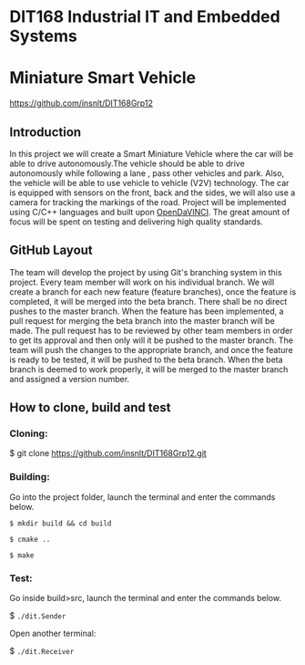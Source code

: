 # DIT168 Industrial IT and Embedded Systems

# Miniature Smart Vehicle

https://github.com/insnlt/DIT168Grp12

## Introduction
In this project we will create a Smart Miniature Vehicle where the car will be able to drive autonomously.The vehicle should be able to drive autonomously while following a lane , pass other vehicles and park. Also, the vehicle will be able to use vehicle to vehicle (V2V) technology. The car is equipped with sensors on the front, back and the sides, we will also use a camera for tracking the markings of the road. Project will be implemented using C/C++ languages and built upon [OpenDaVINCI](http://opendavinci.cse.chalmers.se/www/). The great amount of focus will be spent on testing and delivering high quality standards.

## GitHub Layout
The team will develop the project by using Git's branching system in this project. Every team member will work on his individual branch. We will create a branch for each new feature (feature branches), once the feature is completed, it will be merged into the beta branch. There shall be no direct pushes to the master branch. When the feature has been implemented, a pull request for merging the beta branch into the master branch will be made. The pull request has to be reviewed by other team members in order to get its approval and then only will it be pushed to the master branch. The team will push the changes to the appropriate branch, and once the feature is ready to be tested, it will be pushed to the beta branch. When the beta branch is deemed to work properly, it will be merged to the master branch and assigned a version number.
## How to clone, build and test

### Cloning:
$ git clone https://github.com/insnlt/DIT168Grp12.git

### Building:
Go into the project folder, launch the terminal and enter the commands below.

```
$ mkdir build && cd build

$ cmake ..

$ make
```
### Test:
Go inside build>src, launch the terminal and enter the commands below.

$ `./dit.Sender`

Open another terminal:

$ `./dit.Receiver`
